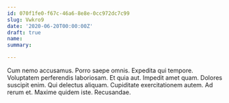 ```yaml
---
id: 070f1fe0-f67c-46a6-8e8e-0cc972dc7c99
slug: Vwkro9
date: '2020-06-20T00:00:00Z'
draft: true
name: 
summary: 

---
```


Cum nemo accusamus. Porro saepe omnis. Expedita qui tempore. Voluptatem perferendis laboriosam. Et quia aut. Impedit amet quam. Dolores suscipit enim. Qui delectus aliquam. Cupiditate exercitationem autem. Ad rerum et. Maxime quidem iste. Recusandae.

